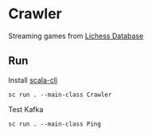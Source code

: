 # Crawler

Streaming games from [Lichess Database](https://database.lichess.org)

## Run

Install [scala-cli](https://scala-cli.virtuslab.org/install)

    sc run . --main-class Crawler

Test Kafka

    sc run . --main-class Ping

